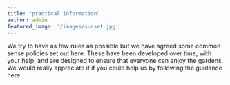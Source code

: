 ```yaml
---
title: "practical information"
author: admin
featured_image: '/images/sunset.jpg'
---
```

We try to have as few rules as possible but we have agreed some common sense policies set out here. These have been developed over time, with your help, and are designed to ensure that everyone can enjoy the gardens. We would really appreciate it if you could help us by following the guidance here.
